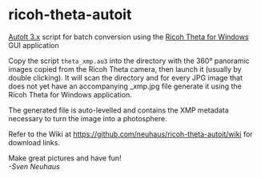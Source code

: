 ricoh-theta-autoit
==================

[AutoIt 3.x](https://www.autoitscript.com/site/autoit/) script for batch conversion using the [Ricoh Theta for Windows](https://theta360.com/de/support/download/) GUI application

Copy the script `theta_xmp.au3` into the directory with the 360° panoramic images 
copied from the Ricoh Theta camera, then launch it (usually by double clicking).
It will scan the directory and for every JPG image that does not yet have an 
accompanying _xmp.jpg file generate it using the Ricoh Theta for Windows 
application.

The generated file is auto-levelled and contains the XMP metadata necessary to
turn the image into a photosphere.

Refer to the Wiki at https://github.com/neuhaus/ricoh-theta-autoit/wiki for
download links.

Make great pictures and have fun!<br>
*-Sven Neuhaus*
